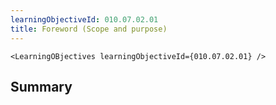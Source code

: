 ```yaml
---
learningObjectiveId: 010.07.02.01
title: Foreword (Scope and purpose)
---
```


```tsx eval
<LearningOBjectives learningObjectiveId={010.07.02.01} />
```

## Summary
